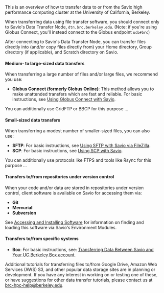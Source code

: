 This is an overview of how to transfer data to or from the Savio high performance computing cluster at the University of California, Berkeley.

When transferring data using file transfer software, you should connect only to Savio's Data Transfer Node, `dtn.brc.berkeley.edu`. (Note: if you're using Globus Connect, you'll instead connect to the Globus endpoint `ucb#brc`)

After connecting to Savio's Data Transfer Node, you can transfer files directly into (and/or copy files directly from) your Home directory, Group directory (if applicable), and Scratch directory on Savio.

#### Medium- to large-sized data transfers

When transferring a large number of files and/or large files, we recommend you use:

-   **Globus Connect (formerly Globus Online)**: This method allows you to make unattended transfers which are fast and reliable. For basic instructions, see [Using Globus Connect with Savio](http://research-it.berkeley.edu/services/high-performance-computing/using-globus-connect-savio).

You can additionally use GridFTP or BBCP for this purpose ...

#### Small-sized data transfers

When transferring a modest number of smaller-sized files, you can also use:

-   **SFTP**: For basic instructions, see [Using SFTP with Savio via FileZilla](http://research-it.berkeley.edu/services/high-performance-computing/using-sftp-savio-filezilla).
-   **SCP**: For basic instructions, see [Using SCP with Savio](http://research-it.berkeley.edu/services/high-performance-computing/using-scp-savio).

You can additionally use protocols like FTPS and tools like Rsync for this purpose ...

#### Transfers to/from repositories under version control

When your code and/or data are stored in repositories under version control, client software is available on Savio for accessing them via:

-   **Git**
-   **Mercurial**
-   **Subversion**

See [Accessing and Installing Software](http://research-it.berkeley.edu/services/high-performance-computing/accessing-and-installing-software) for information on finding and loading this software via Savio's Environment Modules.

#### Transfers to/from specific systems

-   **Box**: For basic instructions, see: [Transferring Data Between Savio and Your UC Berkeley Box account](http://research-it.berkeley.edu/services/high-performance-computing/transferring-data-between-savio-and-your-uc-berkeley-box-account).

Additional tutorials for transferring files to/from Google Drive, Amazon Web Services (AWS) S3, and other popular data storage sites are in planning or development. If you have any interest in working on or testing one of these, or have suggestions for other data transfer tutorials, please contact us at <brc-hpc-help@berkeley.edu>.
